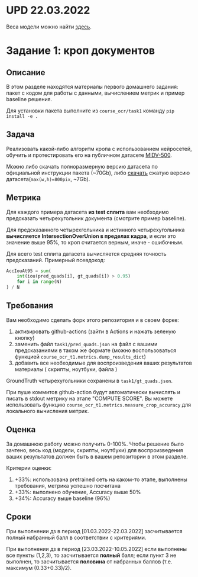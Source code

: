 # UPD 22.03.2022
Веса модели можно найти [здесь](https://drive.google.com/file/d/1GUQ8egGiwRBuuymHIw68SAey6pMiMKrI/view?usp=sharing).

# Задание 1: кроп документов
## Описание
В этом разделе находятся материалы первого домашнего задания: пакет с кодом для работы с данными, вычислением метрик и пример baseline решения.

Для установки пакета выполните из `course_ocr/task1` команду `pip install -e .`

## Задача
Реализовать какой-либо алгоритм кропа с использованием нейросетей, обучить и протестировать его на публичном датасете [MIDV-500](https://github.com/fcakyon/midv500).

Можно либо скачать полноразмерную версию датасета по официальной инструкции пакета (\~70Gb), либо [скачать](https://drive.google.com/file/d/1g5MUqGhHIxriWKyZzCDQ1Qe2uT_53aKv/view?usp=sharing) сжатую версию датасета(`max(w,h)=800pix`, \~7Gb).

## Метрика
Для каждого примера датасета **из test сплита** вам необходимо предсказать четырехугольник документа (смотрите пример baseline).

Для предсказанного четырехгольника и истинного четырехугольника **вычисляется IntersectionOverUnion в пределах кадра**, и если это значение выше 95%, то кроп считается верным, иначе - ошибочным.

Для всего test сплита датасета вычисляется средняя точность предсказаний. Примерный псевдокод:
```python
AccIouAt95 = sum(
    int(iou(pred_quads[i], gt_quads[i]) > 0.95)
    for i in range(N)
) / N
```
## Требования
Вам необходимо сделать форк этого репозитория и в своем форке:
1. активировать github-actions (зайти в Actions и нажать зеленую кнопку)
1. заменить файл `task1/pred_quads.json` на файл с вашими предсказаниями в таком же формате (можно воспользоваться функцией `course_ocr_t1.metrics.dump_results_dict`)
1. добавить все необходимые для воспроизведения ваших результатов материалы ( скрипты, ноутбуки, файла )

GroundTruth четырехугольники сохранены в `task1/gt_quads.json`.

При пуше коммитов github-action будут автоматически вычислять и писать в stdout метрику на этапе "COMPUTE SCORE". Вы можете использовать функцию `course_ocr_t1.metrics.measure_crop_accuracy` для локального вычисления метрик.

## Оценка
За домашнюю работу можно получить 0-100%.
Чтобы решение было зачтено, весь код (модели, скрипты, ноутбуки) для воспроизведения ваших результатов должен быть в вашем репозитории в этом разделе.

Критерии оценки:
1. +33%: использована pretrained сеть на каком-то этапе, выполнены требования, метрика успешно посчитана
1. +33%: выполнено обучение, Accuracy выше 50%
1. +34%: Accuracy выше baseline (96%)

## Сроки
При выполнении дз в период \[01.03.2022-22.03.2022\] засчитывается полный набранный балл в соответствии с критериями.

При выполнении дз в период \[23.03.2022-10.05.2022\] если выполнены все пункты (1,2,3), то засчитывается **полный** балл; если пункт 3 не выполнен, то засчитывается **половина** от набранных баллов (т.е. максимум (0.33+0.33)/2).
